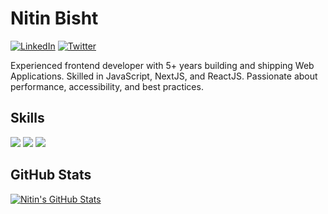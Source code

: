 # Nitin Bisht

[![LinkedIn](https://img.shields.io/badge/LinkedIn-0077B5?style=for-the-badge&logo=linkedin&logoColor=white)](https://www.linkedin.com/in/ntnbst)
[![Twitter](https://img.shields.io/badge/Twitter-1DA1F2?style=for-the-badge&logo=twitter&logoColor=white)](https://twitter.com/ntnbst)

Experienced frontend developer with 5+ years building and shipping Web Applications. Skilled in JavaScript, NextJS, and ReactJS. Passionate about performance, accessibility, and best practices.

## Skills

![](https://img.shields.io/badge/Code-React-informational?style=flat&logo=react&color=61DAFB)
![](https://img.shields.io/badge/Code-JavaScript-informational?style=flat&logo=JavaScript&color=F7DF1E)
![](https://img.shields.io/badge/Code-NodeJS-informational?style=flat&logo=Node.js&color=339933)

## GitHub Stats

[![Nitin's GitHub Stats](https://github-readme-stats.vercel.app/api?username=ntnbst&count_private=true&show_icons=true&theme=radical)](https://github.com/ntnbst)
